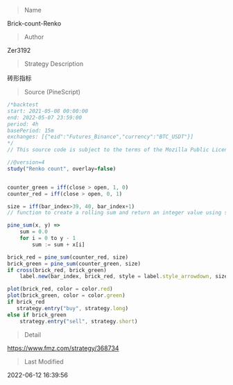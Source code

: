 
> Name

Brick-count-Renko

> Author

Zer3192

> Strategy Description

砖形指标



> Source (PineScript)

``` javascript
/*backtest
start: 2021-05-08 00:00:00
end: 2022-05-07 23:59:00
period: 4h
basePeriod: 15m
exchanges: [{"eid":"Futures_Binance","currency":"BTC_USDT"}]
*/
// This source code is subject to the terms of the Mozilla Public License 2.0 at https://mozilla.org/MPL/2.0/

//@version=4
study("Renko count", overlay=false) 


counter_green = iff(close > open, 1, 0)
counter_red = iff(close > open, 0, 1)

size = iff(bar_index>39, 40, bar_index+1)
// function to create a rolling sum and return an integer value using series and series objects

pine_sum(x, y) =>
    sum = 0.0
    for i = 0 to y - 1
        sum := sum + x[i]

brick_red = pine_sum(counter_red, size)
brick_green = pine_sum(counter_green, size)
if cross(brick_red, brick_green)
    label.new(bar_index, brick_red, style = label.style_arrowdown, size = size.normal, xloc =xloc.bar_index, color = color.green)

plot(brick_red, color = color.red)
plot(brick_green, color = color.green)
if brick_red
   strategy.entry("buy", strategy.long)
else if brick_green
    strategy.entry("sell", strategy.short)

```

> Detail

https://www.fmz.com/strategy/368734

> Last Modified

2022-06-12 16:39:56
